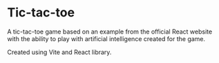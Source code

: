 # Tic-tac-toe

A tic-tac-toe game based on an example from the official React website with the ability to play with artificial intelligence created for the game.

Created using Vite and React library.
